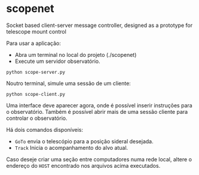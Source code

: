 # scopenet

Socket based client-server message controller, designed as a prototype for telescope mount control

Para usar a aplicação:

- Abra um terminal no local do projeto (./scopenet)
- Execute um servidor observatório.

````shell
python scope-server.py
````

Noutro terminal, simule uma sessão de um cliente:

````shell
python scope-client.py
````

Uma interface deve aparecer agora, onde é possível inserir instruções para o observatório. Também é possível
abrir mais de uma sessão cliente para controlar o observatório.

Há dois comandos disponíveis: 
- `GoTo` envia o telescópio para a posição sideral desejada.
- `Track` Inicia o acompanhamento do alvo atual.

Caso deseje criar uma seção entre computadores numa rede local, altere o endereço do `HOST` encontrado nos arquivos
acima executados.